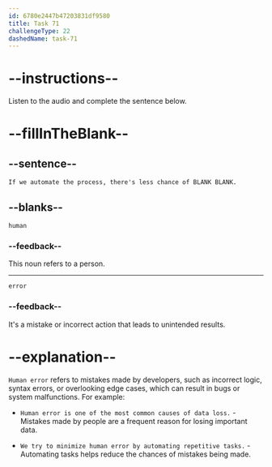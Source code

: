 ```yaml
---
id: 6780e2447b47203831df9580
title: Task 71
challengeType: 22
dashedName: task-71
---
```


<!-- (Audio) Maria: If we automate the process, there's less chance of human error. -->

# --instructions--

Listen to the audio and complete the sentence below.

# --fillInTheBlank--

## --sentence--

`If we automate the process, there's less chance of BLANK BLANK.`

## --blanks--

`human`

### --feedback--

This noun refers to a person.

---

`error`

### --feedback--

It's a mistake or incorrect action that leads to unintended results.

# --explanation--

`Human error` refers to mistakes made by developers, such as incorrect logic, syntax errors, or overlooking edge cases, which can result in bugs or system malfunctions. For example:

- `Human error is one of the most common causes of data loss.` - Mistakes made by people are a frequent reason for losing important data.

- `We try to minimize human error by automating repetitive tasks.` - Automating tasks helps reduce the chances of mistakes being made.
